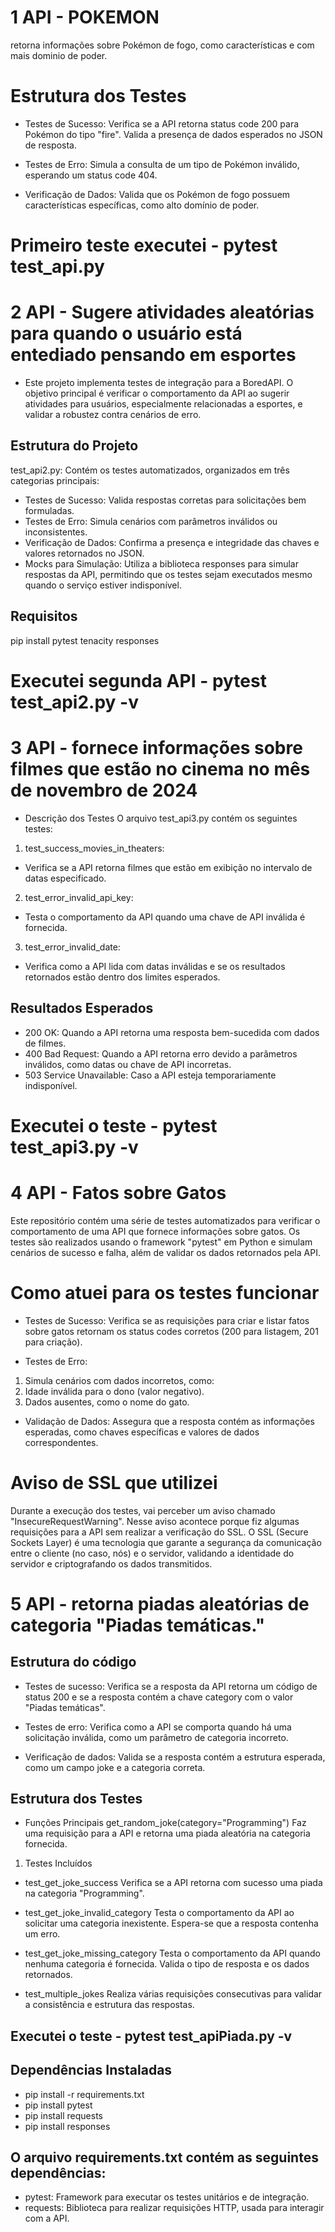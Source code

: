 # 1 API - POKEMON
retorna informações sobre Pokémon de fogo, como características 
e com mais dominio de poder.

# Estrutura dos Testes
- Testes de Sucesso:
Verifica se a API retorna status code 200 para Pokémon do tipo "fire".
Valida a presença de dados esperados no JSON de resposta.

- Testes de Erro:
Simula a consulta de um tipo de Pokémon inválido, esperando um status code 404.

- Verificação de Dados:
Valida que os Pokémon de fogo possuem características específicas, como alto domínio de poder.

# Primeiro teste executei - pytest test_api.py

# 2 API - Sugere atividades aleatórias para quando o usuário está entediado pensando em esportes

- Este projeto implementa testes de integração para a BoredAPI. 
O objetivo principal é verificar o comportamento da API ao sugerir atividades para usuários, 
especialmente relacionadas a esportes, e validar a robustez contra cenários de erro.

## Estrutura do Projeto
test_api2.py: Contém os testes automatizados, organizados em três categorias principais:

- Testes de Sucesso: Valida respostas corretas para solicitações bem formuladas.
- Testes de Erro: Simula cenários com parâmetros inválidos ou inconsistentes.
- Verificação de Dados: Confirma a presença e integridade das chaves e valores retornados no JSON.
- Mocks para Simulação: Utiliza a biblioteca responses para simular respostas da API, 
permitindo que os testes sejam executados mesmo quando o serviço estiver indisponível.

## Requisitos 
pip install pytest tenacity responses

# Executei segunda API - pytest test_api2.py -v

# 3 API -  fornece informações sobre filmes que estão no cinema no mês de novembro de 2024

- Descrição dos Testes
O arquivo test_api3.py contém os seguintes testes:

1. test_success_movies_in_theaters:

- Verifica se a API retorna filmes que estão em exibição 
no intervalo de datas especificado.

2. test_error_invalid_api_key:

- Testa o comportamento da API quando uma chave de API inválida é fornecida.

3. test_error_invalid_date:

- Verifica como a API lida com datas inválidas e se os resultados retornados 
estão dentro dos limites esperados.

## Resultados Esperados
- 200 OK: Quando a API retorna uma resposta bem-sucedida com dados de filmes.
- 400 Bad Request: Quando a API retorna erro devido a parâmetros inválidos, como datas ou chave de API incorretas.
- 503 Service Unavailable: Caso a API esteja temporariamente indisponível.

# Executei o teste - pytest test_api3.py -v

# 4 API - Fatos sobre Gatos

Este repositório contém uma série de testes automatizados para verificar o comportamento 
de uma API que fornece informações sobre gatos. Os testes são realizados usando o framework 
"pytest" em Python e simulam cenários de sucesso e falha, além de validar os dados retornados pela API.

# Como atuei para os testes funcionar 

- Testes de Sucesso: Verifica se as requisições para criar e listar fatos sobre gatos retornam
 os status codes corretos (200 para listagem, 201 para criação).

- Testes de Erro:
1. Simula cenários com dados incorretos, como:
2. Idade inválida para o dono (valor negativo).
3. Dados ausentes, como o nome do gato.

- Validação de Dados: Assegura que a resposta contém as informações esperadas,
 como chaves específicas e valores de dados correspondentes.

# Aviso de SSL que utilizei 
Durante a execução dos testes, vai perceber um aviso chamado "InsecureRequestWarning". 
Nesse aviso acontece porque fiz algumas requisições para a API sem realizar a verificação do SSL. 
O SSL (Secure Sockets Layer) é uma tecnologia que garante a segurança da comunicação entre o cliente
(no caso, nós) e o servidor, validando a identidade do servidor e criptografando os dados transmitidos.

# 5 API - retorna piadas aleatórias de categoria "Piadas temáticas."

## Estrutura do código
- Testes de sucesso: Verifica se a resposta da API retorna um código de status 200 
e se a resposta contém a chave category com o valor "Piadas temáticas".

- Testes de erro: Verifica como a API se comporta quando há uma solicitação 
inválida, como um parâmetro de categoria incorreto.

- Verificação de dados: Valida se a resposta contém a estrutura esperada, 
como um campo joke e a categoria correta.

## Estrutura dos Testes
- Funções Principais
get_random_joke(category="Programming")
Faz uma requisição para a API e retorna uma piada aleatória na categoria fornecida.

1. Testes Incluídos
- test_get_joke_success
Verifica se a API retorna com sucesso uma piada na categoria "Programming".

- test_get_joke_invalid_category
Testa o comportamento da API ao solicitar uma categoria inexistente. 
Espera-se que a resposta contenha um erro.

- test_get_joke_missing_category
Testa o comportamento da API quando nenhuma categoria é fornecida. 
Valida o tipo de resposta e os dados retornados.

- test_multiple_jokes
Realiza várias requisições consecutivas para validar a consistência e 
estrutura das respostas.

## Executei o teste - pytest test_apiPiada.py -v

## Dependências Instaladas
- pip install -r requirements.txt
- pip install pytest
- pip install requests
- pip install responses

## O arquivo requirements.txt contém as seguintes dependências:
- pytest: Framework para executar os testes unitários e de integração.
- requests: Biblioteca para realizar requisições HTTP, usada para interagir com a API.


